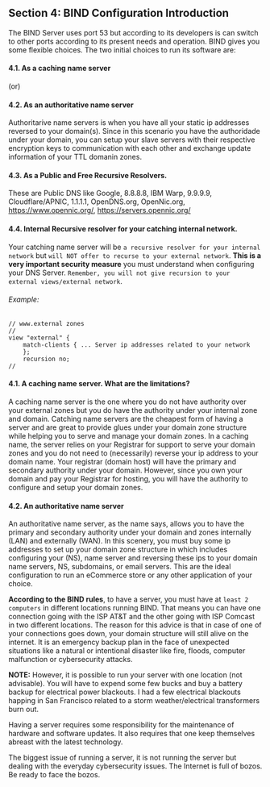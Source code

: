 ## Section 4: BIND Configuration Introduction


The BIND Server uses port 53 but according to its developers is can switch to other ports according to its present needs and operation. BIND gives you some flexible choices. The two initial choices to run its software are:

#### 4.1. As a caching name server

(or)

#### 4.2. As an authoritative name server
Authoritarive name servers is when you have all your static ip addresses reversed to your domain(s). Since in this scenario you have the authoridade under your domain, you can setup your slave servers with their respective encryption keys to communication with each other and exchange update information of your TTL domanin zones.

#### 4.3. As a Public and Free Recursive Resolvers.
These are Public DNS like Google, 8.8.8.8, IBM Warp, 9.9.9.9, Cloudflare/APNIC, 1.1.1.1, OpenDNS.org, OpenNic.org, https://www.opennic.org/, https://servers.opennic.org/

#### 4.4. Internal Recursive resolver for your catching internal network.
Your catching name server will be `a recursive resolver for your internal network` but `will NOT offer to recurse to your external network`. **This is a very important security measure** you must understand when configuring your DNS Server. `Remember, you will not give recursion to your external views/external network`.
###### Example:
```
// www.external zones
//
view "external" {
	match-clients { ... Server ip addresses related to your network
  	};
	recursion no;
//
```
#### 4.1. A caching name server. What are the limitations?
A caching name server is the one where you do not have authority over your external zones but you do have the authority under your internal zone and domain. Catching name servers are the cheapest form of having a server and are great to provide glues under your domain zone structure while helping you to serve and manage your domain zones. In a caching name, the server relies on your Registrar for support to serve your domain zones and you do not need to (necessarily) reverse your ip address to your domain name. Your registrar (domain host) will have the primary and secondary authority under your domain. However, since you own your domain and pay your Registrar for hosting, you will have the authority to configure and setup your domain zones.

#### 4.2. An authoritative name server
An authoritative name server, as the name says, allows you to have the primary and secondary authority under your domain and zones internally (LAN) and externally (WAN). In this scenery, you must buy some ip addresses to set up your domain zone structure in which includes configuring your (NS), name server and reversing these ips to your domain name servers, NS, subdomains, or email servers. This are the ideal configuration to run an eCommerce store or any other application of your choice.

**According to the BIND rules**, to have a server, you must have at `least 2 computers` in different locations running BIND. That means you can have one connection going with the ISP AT&T and the other going with ISP Comcast in two different locations. The reason for this advice is that in case of one of your connections goes down, your domain structure will still alive on the internet. It is an emergency backup plan in the face of unexpected situations like a natural or intentional disaster like fire, floods, computer malfunction or cybersecurity attacks.

**NOTE:** However, it is possible to run your server with one location (not advisable). You will have to expend some few bucks and buy a battery backup for electrical power blackouts. I had a few electrical blackouts happing in San Francisco related to a storm weather/electrical transformers burn out.

Having a server requires some responsibility for the maintenance of hardware and software updates. It also requires that one keep themselves abreast with the latest technology.

The biggest issue of running a server, it is not running the server but dealing with the everyday cybersecurity issues. The Internet is full of bozos. Be ready to face the bozos.

